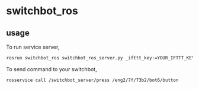 # switchbot_ros

## usage

To run service server,
```bash
rosrun switchbot_ros switchbot_ros_server.py _ifttt_key:=YOUR_IFTTT_KEY
```

To send command to your switchbot,
```bash
rosservice call /switchbot_server/press /eng2/7f/73b2/bot6/button
```